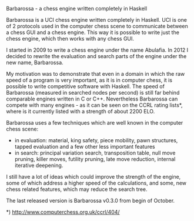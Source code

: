 Barbarossa - a chess engine written completely in Haskell

Barbarossa is a UCI chess engine written completely in Haskell. UCI is one of 2 protocols used in the computer
chess scene to communicate between a chess GUI and a chess engine. This way it is possible to write just the
chess engine, which then works with any chess GUI.

I started in 2009 to write a chess engine under the name Abulafia. In 2012 I decided to rewrite the evaluation
and search parts of the engine under the new name, Barbarossa.

My motivation was to demonstrate that even in a domain in which the raw speed of a program is very important,
as it is in computer chess, it is possible to write competitive software with Haskell. The speed of Barbarossa
(measured in searched nodes per second) is still far behind comparable engines written in C or C++. Nevertheless
Barbarossa can compete with many engines - as it can be seen on the CCRL rating lists*, where is it currently
listed with a strength of about 2200 ELO.

Barbarossa uses a few techniques which are well known in the computer chess scene:
- in evaluation: material, king safety, piece mobility, pawn structures, tapped evaluation
and a few other less important features
- in search: principal variation search, transposition table, null move pruning, killer moves,
futility pruning, late move reduction, internal iterative deepening.

I still have a lot of ideas which could improve the strength of the engine, some of which address a higher speed
of the calculations, and some, new chess related features, which may reduce the search tree.

The last released version is Barbarossa v0.3.0 from begin of October.

*) http://www.computerchess.org.uk/ccrl/404/
